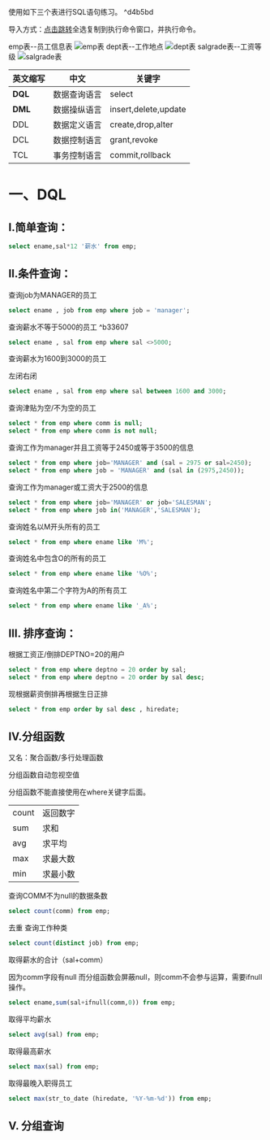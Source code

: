 使用如下三个表进行SQL语句练习。 ^d4b5bd

导入方式：[点击跳转](00-resource/建表.sql)全选复制到执行命令窗口，并执行命令。


emp表--员工信息表
![emp表](../00-resource/assets/emp表.png)
dept表--工作地点
![dept表](../00-resource/assets/dept表.png)
salgrade表--工资等级
![salgrade表](../00-resource/assets/salgrade表.png)

| 英文缩写 | 中文         | 关键字               |
| -------- | ------------ | -------------------- |
| **DQL**  | 数据查询语言 | select               |
| **DML**  | 数据操纵语言 | insert,delete,update |
| DDL      | 数据定义语言 | create,drop,alter    |
| DCL      | 数据控制语言 | grant,revoke         |
| TCL      | 事务控制语言 | commit,rollback      |

# 一、DQL

## Ⅰ.简单查询：

```sql
select ename,sal*12 '薪水' from emp;
```

## Ⅱ.条件查询：

查询job为MANAGER的员工

```sql
select ename , job from emp where job = 'manager';
```



查询薪水不等于5000的员工 ^b33607

```sql
select ename , sal from emp where sal <>5000;
```



查询薪水为1600到3000的员工

左闭右闭

```sql
select ename , sal from emp where sal between 1600 and 3000;
```



查询津贴为空/不为空的员工

```sql
select * from emp where comm is null;
select * from emp where comm is not null;
```



查询工作为manager并且工资等于2450或等于3500的信息

```sql
select * from emp where job='MANAGER' and (sal = 2975 or sal=2450);
select * from emp where job = 'MANAGER' and (sal in (2975,2450));
```

查询工作为manager或工资大于2500的信息

```sql
select * from emp where job='MANAGER' or job='SALESMAN';
select * from emp where job in('MANAGER','SALESMAN');
```



查询姓名以M开头所有的员工

```sql
select * from emp where ename like 'M%';
```

查询姓名中包含O的所有的员工

```SQL
select * from emp where ename like '%O%';
```

查询姓名中第二个字符为A的所有员工

```SQL
select * from emp where ename like '_A%';
```



## Ⅲ. 排序查询：

根据工资正/倒排DEPTNO=20的用户

```sql
select * from emp where deptno = 20 order by sal;
select * from emp where deptno = 20 order by sal desc;
```

现根据薪资倒排再根据生日正排

```sql
select * from emp order by sal desc , hiredate;
```



## Ⅳ.分组函数

又名：聚合函数/多行处理函数

分组函数自动忽视空值

分组函数不能直接使用在where关键字后面。

|       |          |
| ----- | -------- |
| count | 返回数字 |
| sum   | 求和     |
| avg   | 求平均   |
| max   | 求最大数 |
| min   | 求最小数 |



查询COMM不为null的数据条数

```sql
select count(comm) from emp;
```

去重 查询工作种类

```sql
select count(distinct job) from emp;
```

取得薪水的合计（sal+comm）

因为comm字段有null 而分组函数会屏蔽null，则comm不会参与运算，需要ifnull操作。

```sql
select ename,sum(sal+ifnull(comm,0)) from emp;
```

取得平均薪水

```sql
select avg(sal) from emp;
```

取得最高薪水

```sql
select max(sal) from emp;
```

取得最晚入职得员工

```sql
select max(str_to_date (hiredate, '%Y-%m-%d')) from emp;
```



## Ⅴ. 分组查询

